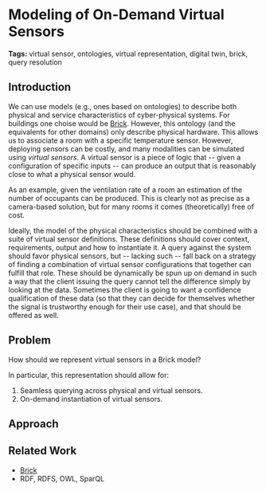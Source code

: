 # Modeling of On-Demand Virtual Sensors

**Tags:** virtual sensor, ontologies, virtual representation, digital twin, brick, query resolution 

## Introduction

We can use models (e.g., ones based on ontologies) to describe both physical and service characteristics of cyber-physical systems. For buildings one choise would be [Brick](https://brickschema.org). However, this ontology (and the equivalents for other domains) only describe physical hardware. This allows us to associate a room with a specific temperature sensor. However, deploying sensors can be costly, and many modalities can be simulated using *virtual sensors*. A virtual sensor is a piece of logic that -- given a configuration of specific inputs -- can produce an output that is reasonably close to what a physical sensor would.

As an example, given the ventilation rate of a room an estimation of the number of occupants can be produced. This is clearly not as precise as a camera-based solution, but for many rooms it comes (theoretically) free of cost.

Ideally, the model of the physical characteristics should be combined with a suite of virtual sensor definitions. These definitions should cover context, requirements, output and how to instantiate it. A query against the system should favor physical sensors, but -- lacking such -- fall back on a strategy of finding a combination of virtual sensor configurations that together can fulfill that role. These should be dynamically be spun up on demand in such a way that the client issuing the query cannot tell the difference simply by looking at the data. Sometimes the client is going to want a confidence qualification of these data (so that they can decide for themselves whether the signal is trustworthy enough for their use case), and that should be offered as well.

## Problem

How should we represent virtual sensors in a Brick model?

In particular, this representation should allow for:
1. Seamless querying across physical and virtual sensors.
2. On-demand instantiation of virtual sensors.

## Approach

## Related Work

- [Brick](https://brickschema.org)
- RDF, RDFS, OWL, SparQL

